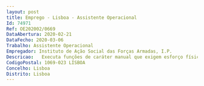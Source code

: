```yaml
--- 
layout: post
title: Emprego - Lisboa - Assistente Operacional
Id: 74971
Ref: OE202002/0669
DataAbertura: 2020-02-21
DataFecho: 2020-03-06
Trabalho: Assistente Operacional
Empregador: Instituto de Ação Social das Forças Armadas, I.P.
Descricao:   Executa funções de caráter manual que exigem esforço físico relacionadas com trabalhos de construção civil, nomeadamente trabalhos de carpintaria na execução de construção nova, reparação e manutenção do parque habitacional e instalações diversas pertencentes ao IASFA, I. P.
CodigoPostal: 1069-023 LISBOA
Concelho: Lisboa
Distrito: Lisboa
--- 
```

